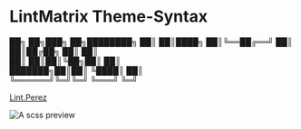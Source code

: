 # LintMatrix Theme-Syntax


██╗     ██╗███╗   ██╗████████╗
██║     ██║████╗  ██║╚══██╔══╝
██║     ██║██╔██╗ ██║   ██║   
██║     ██║██║╚██╗██║   ██║   
███████╗██║██║ ╚████║   ██║   
╚══════╝╚═╝╚═╝  ╚═══╝   ╚═╝   

[Lint.Perez](https://instagram.com/lint.perez/)

![A scss preview](https://raw.githubusercontent.com/perezjair/lint-matrix-theme-syntax/master/img/LintMatrix_preview.png)
